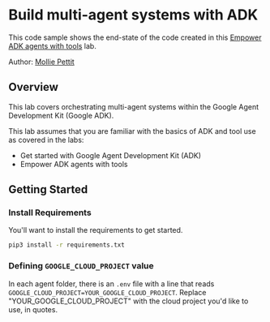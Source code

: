 # Build multi-agent systems with ADK

This code sample shows the end-state of the code created in this [Empower ADK agents with tools](https://www.cloudskillsboost.google/catalog_lab/32018) lab. 

Author: [Mollie Pettit](https://github.com/molliemarie)

## Overview

This lab covers orchestrating multi-agent systems within the Google Agent Development Kit (Google ADK).

This lab assumes that you are familiar with the basics of ADK and tool use as covered in the labs:

- Get started with Google Agent Development Kit (ADK)
- Empower ADK agents with tools

## Getting Started

### Install Requirements

You'll want to install the requirements to get started. 

```bash
pip3 install -r requirements.txt
```

### Defining `GOOGLE_CLOUD_PROJECT` value

In each agent folder, there is an `.env` file with a line that reads `GOOGLE_CLOUD_PROJECT=YOUR_GOOGLE_CLOUD_PROJECT`. Replace "YOUR_GOOGLE_CLOUD_PROJECT" with the cloud project you'd like to use, in quotes.
